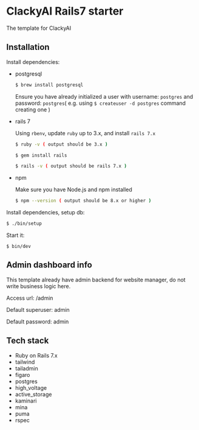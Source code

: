 # ClackyAI Rails7 starter

The template for ClackyAI

## Installation

Install dependencies:

* postgresql

    ```bash
    $ brew install postgresql
    ```

    Ensure you have already initialized a user with username: `postgres` and password: `postgres`( e.g. using `$ createuser -d postgres` command creating one )

* rails 7

    Using `rbenv`, update `ruby` up to 3.x, and install `rails 7.x`

    ```bash
    $ ruby -v ( output should be 3.x )

    $ gem install rails

    $ rails -v ( output should be rails 7.x )
    ```

* npm

    Make sure you have Node.js and npm installed

    ```bash
    $ npm --version ( output should be 8.x or higher )
    ```

Install dependencies, setup db:
```bash
$ ./bin/setup
```

Start it:
```
$ bin/dev
```

## Admin dashboard info

This template already have admin backend for website manager, do not write business logic here.

Access url: /admin

Default superuser: admin

Default password: admin

## Tech stack

* Ruby on Rails 7.x
* tailwind
* tailadmin
* figaro
* postgres
* high_voltage
* active_storage
* kaminari
* mina
* puma
* rspec
